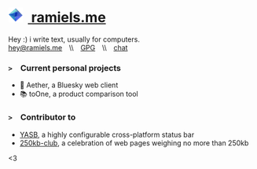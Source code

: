 
# <a href="https://ramiels.me/"><img alt="Ramiel" src="assets/ramiels.png" height="30px" width="30px" style="margin-right: 10px;"> ramiels.me </a>

Hey :) i write text, usually for computers.<br>
[hey@ramiels.me](mailto:hey@ramiels.me)&emsp;\\\\&emsp;[GPG](https://github.com/wiki-Bird.gpg)&emsp;\\\\&emsp;[chat](https://chat.ramiels.me)&emsp;


### `>`&emsp;Current personal projects

- 🍃 Aether, a Bluesky web client
- 📚 toOne, a product comparison tool
<!-- - 🔵 [BlueScreen](https://github.com/wiki-Bird/bluescreen), a Twitter Blue tweet/ad blocker -->
<!-- - 🔗 [Zeruel](https://github.com/wiki-Bird/Zeruel), a QR-Code creator & link minifier -->
<!-- - 😺 [Meowd](https://meowd.ramiels.me/), a powerful Discord moderation bot -->
<!-- - ⌨️ [Keybored](https://keybored.ramiels.me/), a web based typing game -->

### `>`&emsp;Contributor to
- [YASB](https://github.com/denBot/yasb), a highly configurable cross-platform status bar
- [250kb-club](https://github.com/nkoehring/250kb-club), a celebration of web pages weighing no more than 250kb

<!-- To add: -->
<!-- ### `>`&emsp;Latest posts
- []
- [Induced demand on the Information Superhighway](https://ramiels.me/blog/webBloat) -->

<3

<!-- To remove: -->
<!--
   ### `>`&emsp;I like to make stuff with
  
  <p float="left">
  <a href="https://www.typescriptlang.org/" target="_blank" rel="noopener noreferrer"><img alt="TypeScript" src="assets/small/typescriptCorners.png" height="30px" width="30px"></a>
  <a href="https://www.python.org/" target="_blank" rel="noopener noreferrer"><img alt="Python" src="assets/small/pythoncorners.png" height="30px" width="30px"></a>
  <a href="https://www.rust-lang.org/" target="_blank" rel="noopener noreferrer"><img alt="Rust" src="assets/small/rustcorners.png"  height="30px" width="30px"></a>
  <a href="https://dotnet.microsoft.com/en-us/languages/csharp" target="_blank" rel="noopener noreferrer"><img alt="C Sharp" src="assets/small/csharpcorners.png" height="30px" width="30px"></a>
  &emsp;&emsp;
  <a href="https://svelte.dev/" target="_blank" rel="noopener noreferrer"><img alt="Svelte" src="assets/small/sveltecorners.png" height="30px" width="30px"></a>
  <a href="https://firebase.google.com/" target="_blank" rel="noopener noreferrer"><img alt="Firebase" src="assets/small/firebasecorners.png" height="30px" width="30px"></a>
  <a href="https://www.heroku.com/" target="_blank" rel="noopener noreferrer"><img alt="Heroku" src="assets/small/herokucorners.png" height="30px" width="30px"></a>
  <a href="https://www.mysql.com/" target="_blank" rel="noopener noreferrer"><img alt="SQL" src="assets/small/sqlcorners.png" height="30px" width="30px"></a>
  <br>
  <a href="https://code.visualstudio.com/" target="_blank" rel="noopener noreferrer"><img alt="VSCode" src="assets/small/vscodecorner.png" height="30px" width="30px"></a>
  <a href="https://visualstudio.microsoft.com" target="_blank" rel="noopener noreferrer"><img alt="Visual Studio" src="assets/small/visualstudiocorners.png" height="30px" width="30px"></a>
  <a href="https://developer.apple.com/xcode/" target="_blank" rel="noopener noreferrer"><img alt="XCode" src="assets/small/xcodecorners.png" height="30px" width="30px"></a>
  &emsp;&emsp;&emsp;&emsp;&nbsp;&thinsp;
  <a href="https://www.adobe.com/products/photoshop.html" target="_blank" rel="noopener noreferrer"><img alt="Photoshop" src="assets/small/photoshopcorners.png" height="30px" width="30px"></a>
  <a href="https://www.figma.com/" target="_blank" rel="noopener noreferrer"><img alt="Figma" src="assets/small/figmacorners.png" height="30px" width="30px">
  </a></p> 
 -->
